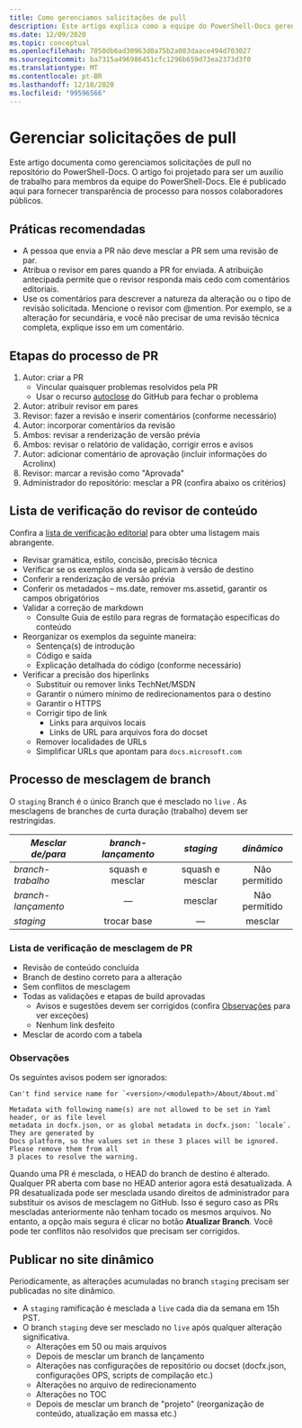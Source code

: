 ```yaml
---
title: Como gerenciamos solicitações de pull
description: Este artigo explica como a equipe do PowerShell-Docs gerencia solicitações de pull.
ms.date: 12/09/2020
ms.topic: conceptual
ms.openlocfilehash: 7050db6ad30963d0a75b2a083daace494d703027
ms.sourcegitcommit: ba7315a496986451cfc1296b659d73ea2373d3f0
ms.translationtype: MT
ms.contentlocale: pt-BR
ms.lasthandoff: 12/10/2020
ms.locfileid: "99596566"
---
```

# <a name="managing-pull-requests"></a>Gerenciar solicitações de pull

Este artigo documenta como gerenciamos solicitações de pull no repositório do PowerShell-Docs. O artigo foi projetado para ser um auxílio de trabalho para membros da equipe do PowerShell-Docs. Ele é publicado aqui para fornecer transparência de processo para nossos colaboradores públicos.

## <a name="best-practices"></a>Práticas recomendadas

- A pessoa que envia a PR não deve mesclar a PR sem uma revisão de par.
- Atribua o revisor em pares quando a PR for enviada. A atribuição antecipada permite que o revisor responda mais cedo com comentários editoriais.
- Use os comentários para descrever a natureza da alteração ou o tipo de revisão solicitada. Mencione o revisor com @mention. Por exemplo, se a alteração for secundária, e você não precisar de uma revisão técnica completa, explique isso em um comentário.

## <a name="pr-process-steps"></a>Etapas do processo de PR

1. Autor: criar a PR
   - Vincular quaisquer problemas resolvidos pela PR
   - Usar o recurso [autoclose](https://help.github.com/en/articles/closing-issues-using-keywords) do GitHub para fechar o problema
1. Autor: atribuir revisor em pares
1. Revisor: fazer a revisão e inserir comentários (conforme necessário)
1. Autor: incorporar comentários da revisão
1. Ambos: revisar a renderização de versão prévia
1. Ambos: revisar o relatório de validação, corrigir erros e avisos
1. Autor: adicionar comentário de aprovação (incluir informações do Acrolinx)
1. Revisor: marcar a revisão como "Aprovada"
1. Administrador do repositório: mesclar a PR (confira abaixo os critérios)

## <a name="content-reviewer-checklist"></a>Lista de verificação do revisor de conteúdo

Confira a [lista de verificação editorial](editorial-checklist.md) para obter uma listagem mais abrangente.

- Revisar gramática, estilo, concisão, precisão técnica
- Verificar se os exemplos ainda se aplicam à versão de destino
- Conferir a renderização de versão prévia
- Conferir os metadados – ms.date, remover ms.assetid, garantir os campos obrigatórios
- Validar a correção de markdown
  - Consulte Guia de estilo para regras de formatação específicas do conteúdo
- Reorganizar os exemplos da seguinte maneira:
  - Sentença(s) de introdução
  - Código e saída
  - Explicação detalhada do código (conforme necessário)
- Verificar a precisão dos hiperlinks
  - Substituir ou remover links TechNet/MSDN
  - Garantir o número mínimo de redirecionamentos para o destino
  - Garantir o HTTPS
  - Corrigir tipo de link
    - Links para arquivos locais
    - Links de URL para arquivos fora do docset
  - Remover localidades de URLs
  - Simplificar URLs que apontam para `docs.microsoft.com`

## <a name="branch-merge-process"></a>Processo de mesclagem de branch

O `staging` Branch é o único Branch que é mesclado no `live` . As mesclagens de branches de curta duração (trabalho) devem ser restringidas.

| *Mesclar de/para*  | *branch-lançamento* | *staging*        | *dinâmico*      |
| ---------------- |:----------------:|:----------------:|:-----------:|
| *branch-trabalho* | squash e mesclar | squash e mesclar | Não permitido |
| *branch-lançamento* | &mdash;          | mesclar            | Não permitido |
| *staging*        | trocar base           | &mdash;          | mesclar       |

### <a name="pr-merger-checklist"></a>Lista de verificação de mesclagem de PR

- Revisão de conteúdo concluída
- Branch de destino correto para a alteração
- Sem conflitos de mesclagem
- Todas as validações e etapas de build aprovadas
  - Avisos e sugestões devem ser corrigidos (confira [Observações](#notes) para ver exceções)
  - Nenhum link desfeito
- Mesclar de acordo com a tabela

### <a name="notes"></a>Observações

Os seguintes avisos podem ser ignorados:

```
Can't find service name for `<version>/<modulepath>/About/About.md`
```

```
Metadata with following name(s) are not allowed to be set in Yaml header, or as file level
metadata in docfx.json, or as global metadata in docfx.json: `locale`. They are generated by
Docs platform, so the values set in these 3 places will be ignored. Please remove them from all
3 places to resolve the warning.
```

Quando uma PR é mesclada, o HEAD do branch de destino é alterado. Qualquer PR aberta com base no HEAD anterior agora está desatualizada. A PR desatualizada pode ser mesclada usando direitos de administrador para substituir os avisos de mesclagem no GitHub. Isso é seguro caso as PRs mescladas anteriormente não tenham tocado os mesmos arquivos. No entanto, a opção mais segura é clicar no botão **Atualizar Branch**. Você pode ter conflitos não resolvidos que precisam ser corrigidos.

## <a name="publishing-to-live"></a>Publicar no site dinâmico

Periodicamente, as alterações acumuladas no branch `staging` precisam ser publicadas no site dinâmico.

- A `staging` ramificação é mesclada a `live` cada dia da semana em 15h PST.
- O branch `staging` deve ser mesclado no `live` após qualquer alteração significativa.
  - Alterações em 50 ou mais arquivos
  - Depois de mesclar um branch de lançamento
  - Alterações nas configurações de repositório ou docset (docfx.json, configurações OPS, scripts de compilação etc.)
  - Alterações no arquivo de redirecionamento
  - Alterações no TOC
  - Depois de mesclar um branch de "projeto" (reorganização de conteúdo, atualização em massa etc.)
